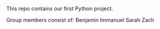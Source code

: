 This repo contains our first Python project.

Group members consist of:
    Benjamin
    Immanuel 
    Sarah
    Zach